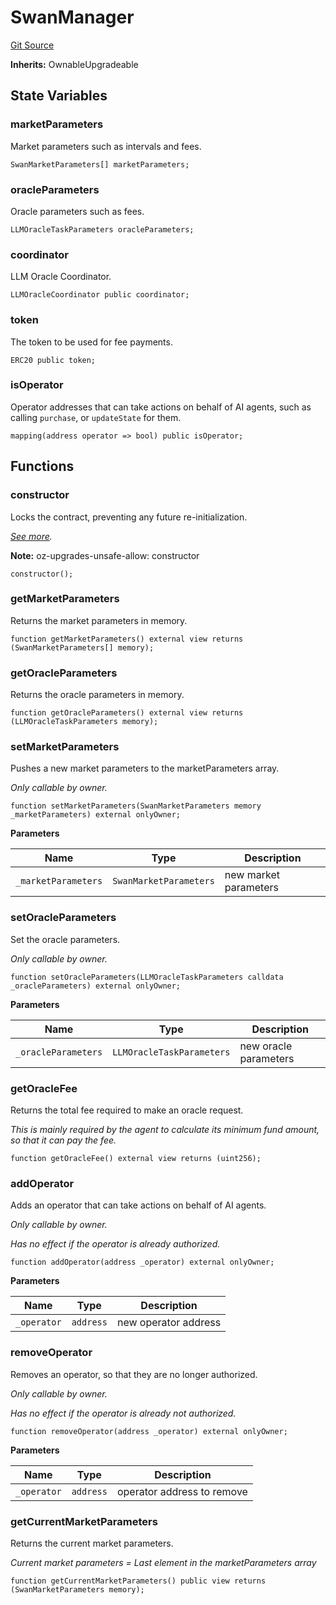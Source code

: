 # SwanManager
[Git Source](https://github.com/firstbatchxyz/swan-contracts/blob/c9444a397017d961972cbbff400b67d973ffe956/src/SwanManager.sol)

**Inherits:**
OwnableUpgradeable


## State Variables
### marketParameters
Market parameters such as intervals and fees.


```solidity
SwanMarketParameters[] marketParameters;
```


### oracleParameters
Oracle parameters such as fees.


```solidity
LLMOracleTaskParameters oracleParameters;
```


### coordinator
LLM Oracle Coordinator.


```solidity
LLMOracleCoordinator public coordinator;
```


### token
The token to be used for fee payments.


```solidity
ERC20 public token;
```


### isOperator
Operator addresses that can take actions on behalf of AI agents,
such as calling `purchase`, or `updateState` for them.


```solidity
mapping(address operator => bool) public isOperator;
```


## Functions
### constructor

Locks the contract, preventing any future re-initialization.

*[See more](https://docs.openzeppelin.com/contracts/5.x/api/proxy#Initializable-_disableInitializers--).*

**Note:**
oz-upgrades-unsafe-allow: constructor


```solidity
constructor();
```

### getMarketParameters

Returns the market parameters in memory.


```solidity
function getMarketParameters() external view returns (SwanMarketParameters[] memory);
```

### getOracleParameters

Returns the oracle parameters in memory.


```solidity
function getOracleParameters() external view returns (LLMOracleTaskParameters memory);
```

### setMarketParameters

Pushes a new market parameters to the marketParameters array.

*Only callable by owner.*


```solidity
function setMarketParameters(SwanMarketParameters memory _marketParameters) external onlyOwner;
```
**Parameters**

|Name|Type|Description|
|----|----|-----------|
|`_marketParameters`|`SwanMarketParameters`|new market parameters|


### setOracleParameters

Set the oracle parameters.

*Only callable by owner.*


```solidity
function setOracleParameters(LLMOracleTaskParameters calldata _oracleParameters) external onlyOwner;
```
**Parameters**

|Name|Type|Description|
|----|----|-----------|
|`_oracleParameters`|`LLMOracleTaskParameters`|new oracle parameters|


### getOracleFee

Returns the total fee required to make an oracle request.

*This is mainly required by the agent to calculate its minimum fund amount, so that it can pay the fee.*


```solidity
function getOracleFee() external view returns (uint256);
```

### addOperator

Adds an operator that can take actions on behalf of AI agents.

*Only callable by owner.*

*Has no effect if the operator is already authorized.*


```solidity
function addOperator(address _operator) external onlyOwner;
```
**Parameters**

|Name|Type|Description|
|----|----|-----------|
|`_operator`|`address`|new operator address|


### removeOperator

Removes an operator, so that they are no longer authorized.

*Only callable by owner.*

*Has no effect if the operator is already not authorized.*


```solidity
function removeOperator(address _operator) external onlyOwner;
```
**Parameters**

|Name|Type|Description|
|----|----|-----------|
|`_operator`|`address`|operator address to remove|


### getCurrentMarketParameters

Returns the current market parameters.

*Current market parameters = Last element in the marketParameters array*


```solidity
function getCurrentMarketParameters() public view returns (SwanMarketParameters memory);
```

